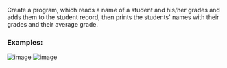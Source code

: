 Create a program, which reads a name of a student and his/her grades and adds them to the student record, then prints the students' names with their grades and their average grade.

### Examples:

![image](https://user-images.githubusercontent.com/45227327/218541526-1195d91e-8f6a-48f3-813f-7b1c77e2320c.png)
![image](https://user-images.githubusercontent.com/45227327/218541717-b5a8c6ff-8124-4cd6-8ebd-c459e98579d1.png)

